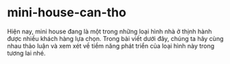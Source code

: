 # mini-house-can-tho
Hiện nay, mini house đang là một trong những loại hình nhà ở thịnh hành được nhiều khách hàng lựa chọn. Trong bài viết dưới đây, chúng ta hãy cùng nhau thảo luận và xem xét về tiềm năng phát triển của loại hình này trong tương lai nhé.
